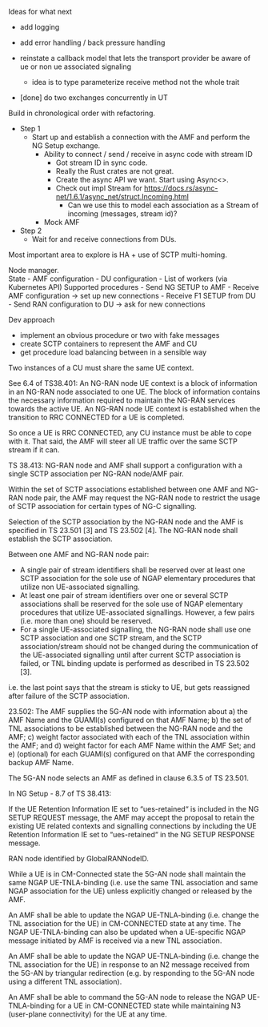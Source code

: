 Ideas for what next
-  add logging
-  add error handling / back pressure handling
-  reinstate a callback model that lets the transport provider be aware of ue or non ue associated signaling
   -  idea is to type parameterize receive method not the whole trait

-  [done] do two exchanges concurrently in UT


Build in chronological order with refactoring.

-  Step 1
   -  Start up and establish a connection with the AMF and perform the NG Setup exchange.
      *  Ability to connect / send / receive in async code with stream ID
         *  Got stream ID in sync code.
         *  Really the Rust crates are not great.
         *  Create the async API we want.  Start using Async<>.
         *  Check out impl Stream for https://docs.rs/async-net/1.6.1/async_net/struct.Incoming.html
            * Can we use this to model each association as a Stream of incoming (messages, stream id)?
      -  Mock AMF
-  Step 2
   -  Wait for and receive connections from DUs.



Most important area to explore is HA + use of SCTP multi-homing.

Node manager.    
  State
    -  AMF configuration
    -  DU configuration
    -  List of workers (via Kubernetes API)
  Supported procedures
    -  Send NG SETUP to AMF
    -  Receive AMF configuration -> set up new connections
    -  Receive F1 SETUP from DU
    -  Send RAN configuration to DU -> ask for new connections






Dev approach
-  implement an obvious procedure or two with fake messages
-  create SCTP containers to represent the AMF and CU
-  get procedure load balancing between in a sensible way

Two instances of a CU must share the same UE context.  

See 6.4 of TS38.401:
   An NG-RAN node UE context is a block of information in an NG-RAN node associated to one UE. The block of information contains the necessary information required to maintain the NG-RAN services towards the active UE. An NG-RAN node UE context is established when the transition to RRC CONNECTED for a UE is completed.

So once a UE is RRC CONNECTED, any CU instance must be able to cope with it.  That said, the AMF will steer all UE traffic over the same SCTP stream if it can.

TS 38.413:
  NG-RAN node and AMF shall support a configuration with a single SCTP association per NG-RAN node/AMF pair. 

  Within the set of SCTP associations established between one AMF and NG-RAN node pair, the AMF may request the NG-RAN node to restrict the usage of SCTP association for certain types of NG-C signalling. 

  Selection of the SCTP association by the NG-RAN node and the AMF is specified in TS 23.501 [3] and TS 23.502 [4]. The NG-RAN node shall establish the SCTP association.

  Between one AMF and NG-RAN node pair:
-	A single pair of stream identifiers shall be reserved over at least one SCTP association for the sole use of NGAP elementary procedures that utilize non UE-associated signalling.
-	At least one pair of stream identifiers over one or several SCTP associations shall be reserved for the sole use of NGAP elementary procedures that utilize UE-associated signallings. However, a few pairs (i.e. more than one) should be reserved.
-	For a single UE-associated signalling, the NG-RAN node shall use one SCTP association and one SCTP stream, and the SCTP association/stream should not be changed during the communication of the UE-associated signalling until after current SCTP association is failed, or TNL binding update is performed as described in TS 23.502 [3].


i.e. the last point says that the stream is sticky to UE, but gets reassigned after failure of the SCTP association.

23.502:
The AMF supplies the 5G-AN node with information about
a)	the AMF Name and the GUAMI(s) configured on that AMF Name;
b)	the set of TNL associations to be established between the NG-RAN node and the AMF;
c)	weight factor associated with each of the TNL association within the AMF; and
d)	weight factor for each AMF Name within the AMF Set; and
e)	(optional) for each GUAMI(s) configured on that AMF the corresponding backup AMF Name.

The 5G-AN node selects an AMF as defined in clause 6.3.5 of TS 23.501.

In NG Setup - 8.7 of TS 38.413:

If the UE Retention Information IE set to “ues-retained“ is included in the NG SETUP REQUEST message, the AMF may accept the proposal to retain the existing UE related contexts and signalling connections by including the UE Retention Information IE set to “ues-retained“ in the NG SETUP RESPONSE message.

RAN node identified by GlobalRANNodeID.

While a UE is in CM-Connected state the 5G-AN node shall maintain the same NGAP UE-TNLA-binding (i.e. use the same TNL association and same NGAP association for the UE) unless explicitly changed or released by the AMF.

An AMF shall be able to update the NGAP UE-TNLA-binding (i.e. change the TNL association for the UE) in CM-CONNECTED state at any time. The NGAP UE-TNLA-binding can also be updated when a UE-specific NGAP message initiated by AMF is received via a new TNL association.

An AMF shall be able to update the NGAP UE-TNLA-binding (i.e. change the TNL association for the UE) in response to an N2 message received from the 5G-AN by triangular redirection (e.g. by responding to the 5G-AN node using a different TNL association).

An AMF shall be able to command the 5G-AN node to release the NGAP UE-TNLA-binding for a UE in CM-CONNECTED state while maintaining N3 (user-plane connectivity) for the UE at any time.


